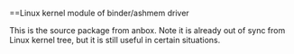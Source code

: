 ==Linux kernel module of binder/ashmem driver

This is the source package from anbox. Note it is already out of sync from Linux kernel tree, but it is still useful in certain situations. 
